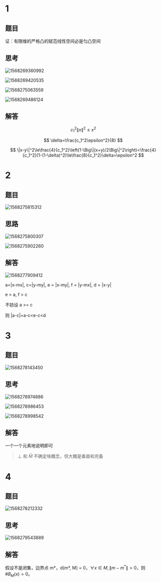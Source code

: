 # 1

## 题目

证：有限维的严格凸的赋范线性空间必是匀凸空间

## 思考

![1568269360992](assets/1568269360992.jpg)

![1568269420535](assets/1568269420535.jpg)

![1568275063559](assets/1568275063559.jpg)

![1568269486124](assets/1568269486124.jpg)



## 解答

$$
c_1^2\|x\|^2\le x^2
$$

$$
\delta=\frac{c_1^2\epsilon^2}{8}
$$

$$
\|x-y\|^2\le\frac{4}{c_1^2}\left(1-\Big\|(x+y)/2\Big\|^2\right)<\frac{4}{c_1^2}(1-(1-\delta)^2)\le\frac{8}{c_1^2}\delta=\epsilon^2
$$

# 2

## 题目

![1568275815312](assets/1568275815312.jpg)

## 思路

![1568275800307](assets/1568275800307.jpg)

![1568275902260](assets/1568275902260.jpg)

## 解答

![1568277909412](assets/1568277909412.jpg)

a=|x-mx|, c=|y-my|, e = |x-my|, f = |y-mx|, d = |x-y|

e > a, f > c

不妨设 a >= c

则 |a-c|=a-c<e-c<d

# 3

## 题目

![1568278143450](assets/1568278143450.jpg)

## 思考

![1568278974886](assets/1568278974886.jpg)

![1568278986453](assets/1568278986453.jpg)

![1568278998542](assets/1568278998542.jpg)

## 解答

一个一个元素地说明即可

> $\perp$ 和 $\bar M$ 不确定啥概念，但大概是垂直和完备

# 4



## 题目

![1568278212332](assets/1568278212332.jpg)

## 思考

![1568279543889](assets/1568279543889.jpg)

## 解答

假设不是闭集，边界点 m\*，d(m\*, M) = 0，$\forall x\in M, \|m-m^*\|>0$，则 $\#B_M(x)=0$。


